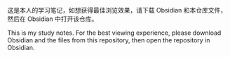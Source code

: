 这是本人的学习笔记，如想获得最佳浏览效果，请下载 Obsidian 和本仓库文件，然后在 Obsidian 中打开该仓库。

This is my study notes. For the best viewing experience, please download Obsidian and the files from this repository, then open the repository in Obsidian.

